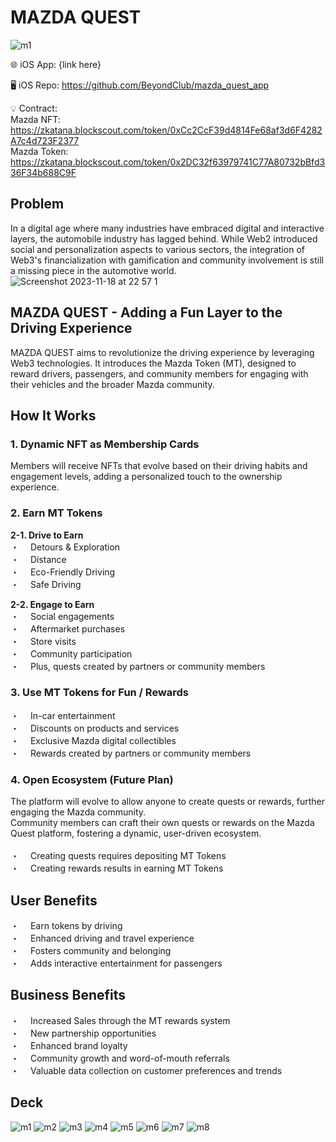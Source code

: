 # MAZDA QUEST

![m1](https://raw.githubusercontent.com/BeyondClub/mazda_quest_app/main/m1.png)

🌐 iOS App: {link here}

🖥️ iOS Repo: https://github.com/BeyondClub/mazda_quest_app

💡 Contract: </br>
Mazda NFT: https://zkatana.blockscout.com/token/0xCc2CcF39d4814Fe68af3d6F4282A7c4d723F2377</br>
Mazda Token: https://zkatana.blockscout.com/token/0x2DC32f63979741C77A80732bBfd336F34b688C9F

## Problem

In a digital age where many industries have embraced digital and interactive layers, the automobile industry has lagged behind. While Web2 introduced social and personalization aspects to various sectors, the integration of Web3's financialization with gamification and community involvement is still a missing piece in the automotive world.
![Screenshot 2023-11-18 at 22 57 1](https://raw.githubusercontent.com/BeyondClub/mazda_quest_app/main/m2.png)

## MAZDA QUEST - Adding a Fun Layer to the Driving Experience

MAZDA QUEST aims to revolutionize the driving experience by leveraging Web3 technologies. It introduces the Mazda Token (MT), designed to reward drivers, passengers, and community members for engaging with their vehicles and the broader Mazda community.

## How It Works

### 1. Dynamic NFT as Membership Cards

Members will receive NFTs that evolve based on their driving habits and engagement levels, adding a personalized touch to the ownership experience.

### 2. Earn MT Tokens

**2-1. Drive to Earn**</br>
・　 Detours & Exploration</br>
・　 Distance</br>
・　 Eco-Friendly Driving</br>
・　 Safe Driving</br>

**2-2. Engage to Earn**</br>
・　 Social engagements</br>
・　 Aftermarket purchases</br>
・　 Store visits</br>
・　 Community participation</br>
・　 Plus, quests created by partners or community members</br>

### 3. Use MT Tokens for Fun / Rewards

・　 In-car entertainment</br>
・　 Discounts on products and services</br>
・　 Exclusive Mazda digital collectibles</br>
・　 Rewards created by partners or community members</br>

### 4. Open Ecosystem (Future Plan)

The platform will evolve to allow anyone to create quests or rewards, further engaging the Mazda community.</br>
Community members can craft their own quests or rewards on the Mazda Quest platform, fostering a dynamic, user-driven ecosystem.
</br></br>
・　 Creating quests requires depositing MT Tokens</br>
・　 Creating rewards results in earning MT Tokens

## User Benefits

・　 Earn tokens by driving</br>
・　 Enhanced driving and travel experience</br>
・　 Fosters community and belonging</br>
・　 Adds interactive entertainment for passengers</br>

## Business Benefits

・　 Increased Sales through the MT rewards system</br>
・　 New partnership opportunities</br>
・　 Enhanced brand loyalty</br>
・　 Community growth and word-of-mouth referrals</br>
・　 Valuable data collection on customer preferences and trends</br>

## Deck

![m1](https://raw.githubusercontent.com/BeyondClub/mazda_quest_app/main/m3.png)
![m2](https://raw.githubusercontent.com/BeyondClub/mazda_quest_app/main/m4.png)
![m3](https://raw.githubusercontent.com/BeyondClub/mazda_quest_app/main/m5.png)
![m4](https://raw.githubusercontent.com/BeyondClub/mazda_quest_app/main/m6.png)
![m5](https://raw.githubusercontent.com/BeyondClub/mazda_quest_app/main/m7.png)
![m6](https://raw.githubusercontent.com/BeyondClub/mazda_quest_app/main/m8.png)
![m7](https://raw.githubusercontent.com/BeyondClub/mazda_quest_app/main/m9.png)
![m8](https://raw.githubusercontent.com/BeyondClub/mazda_quest_app/main/m10.png)
